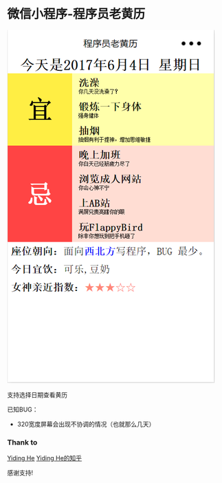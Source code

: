 # 微信小程序-程序员老黄历
![预览图](https://github.com/fateplayer/wxapp-cxylhl/blob/screenshot/screenshot.png)

支持选择日期查看黄历

已知BUG：
+ 320宽度屏幕会出现不协调的情况（也就那么几天）

### Thank to
[Yiding He](http://runjs.cn/detail/ydp3it7b)
[Yiding He的知乎](https://www.zhihu.com/people/he-yiding-23/)

感谢支持!
